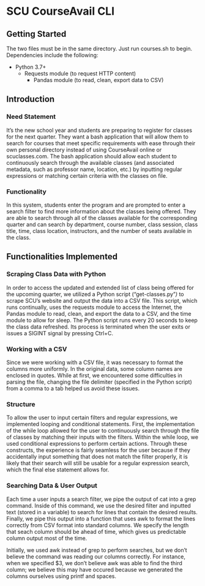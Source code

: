 # SCU CourseAvail CLI
## Getting Started
The two files must be in the same directory. Just run courses.sh to begin.
Dependencies include the following:
* Python 3.7+
  * Requests module (to request HTTP content)
	* Pandas module (to read, clean, export data to CSV)
  
## Introduction
### Need Statement
It’s the new school year and students are preparing to register for
classes for the next quarter. They want a bash application that will
allow them to search for courses that meet specific requirements with
ease through their own personal directory instead of using CourseAvail
online or scuclasses.com. The bash application should allow each student
to continuously search through the available classes (and associated
metadata, such as professor name, location, etc.) by inputting regular
expressions or matching certain criteria with the classes on file.

### Functionality
In this system, students enter the program and are prompted to enter a
search filter to find more information about the classes being offered.
They are able to search through all of the classes available for the
corresponding quarter and can search by department, course number, class
session, class title, time, class location, instructors, and the number
of seats available in the class.

## Functionalities Implemented
### Scraping Class Data with Python
In order to access the updated and extended list of class being offered
for the upcoming quarter, we utilized a Python script
(“get-classes.py”_)_ to scrape SCU’s website and output the data into a
CSV file. This script, which runs continually, uses the requests module
to access the Internet, the Pandas module to read, clean, and export the
data to a CSV, and the time module to allow for sleep. The Python script
runs every 20 seconds to keep the class data refreshed. Its process is
terminated when the user exits or issues a SIGINT signal by pressing
Ctrl+C.

### Working with a CSV
Since we were working with a CSV file, it was necessary to format the
columns more uniformly. In the original data, some column names are
enclosed in quotes. While at first, we encountered some difficulties in
parsing the file, changing the file delimiter (specified in the Python
script) from a comma to a tab helped us avoid these issues.

### Structure
To allow the user to input certain filters and regular expressions, we
implemented looping and conditional statements. First, the
implementation of the while loop allowed for the user to continuously
search through the file of classes by matching their inputs with the
filters. Within the while loop, we used conditional expressions to
perform certain actions. Through these constructs, the experience is
fairly seamless for the user because if they accidentally input
something that does not match the filter properly, it is likely that
their search will still be usable for a regular expression search, which
the final else statement allows for.

### Searching Data & User Output
Each time a user inputs a search filter, we pipe the output of cat into
a grep command. Inside of this command, we use the desired filter and
inputted text (stored in a variable) to search for lines that contain
the desired results. Finally, we pipe this output into a function that
uses awk to format the lines correctly from CSV format into standard
columns. We specify the length that seach column should be ahead of
time, which gives us predictable column output most of the time.

Initially, we used awk instead of grep to perform searches, but we don’t
believe the command was reading our columns correctly. For instance,
when we specified $3, we don’t believe awk was able to find the third
column; we believe this may have occured because we generated the
columns ourselves using printf and spaces.

